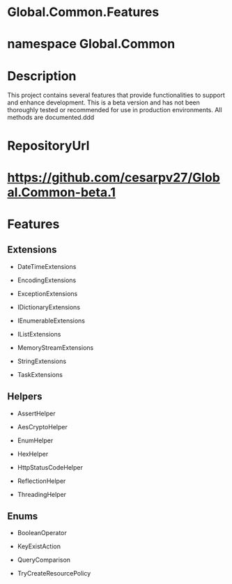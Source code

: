 # Global.Common.Features

# namespace Global.Common

# Description

This project contains several features that provide functionalities to support and enhance development.
This is a beta version and has not been thoroughly tested or recommended for use in production environments.
All methods are documented.ddd


# RepositoryUrl

# https://github.com/cesarpv27/Global.Common-beta.1


# Features

## Extensions

- DateTimeExtensions

- EncodingExtensions

- ExceptionExtensions

- IDictionaryExtensions

- IEnumerableExtensions

- IListExtensions

- MemoryStreamExtensions

- StringExtensions

- TaskExtensions

## Helpers

- AssertHelper

- AesCryptoHelper

- EnumHelper

- HexHelper

- HttpStatusCodeHelper

- ReflectionHelper

- ThreadingHelper

## Enums

- BooleanOperator

- KeyExistAction

- QueryComparison

- TryCreateResourcePolicy